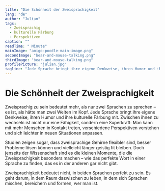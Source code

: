 ```yaml
---
title: "Die Schönheit der Zweisprachigkeit"
lang: "de"
author: "Julian"
tags:
  - Zweisprachig
  - kulturelle Färbung
  - Perspektiven
caption: ""
readTime: " Minute"
mainImage: "amigo-poodle-main-image.png"
secondImage: "bear-and-mouse-talking.png"
thirdImage: "bear-and-mouse-talking.png"
profilePicture: "julian.jpg"
tagline: "Jede Sprache bringt ihre eigene Denkweise, ihren Humor und ihre kulturelle Färbung mit."
---
```


# Die Schönheit der Zweisprachigkeit

Zweisprachig zu sein bedeutet mehr, als nur zwei Sprachen zu sprechen – es ist, als hätte man zwei Welten im Kopf. Jede Sprache bringt ihre eigene Denkweise, ihren Humor und ihre kulturelle Färbung mit. Zwischen ihnen zu wechseln ist nicht nur eine Fähigkeit, sondern eine Superkraft: Man kann mit mehr Menschen in Kontakt treten, verschiedene Perspektiven verstehen und sich leichter in neuen Situationen anpassen.

Studien zeigen sogar, dass zweisprachige Gehirne flexibler sind, besser Probleme lösen können und vielleicht länger geistig fit bleiben. Doch jenseits der Wissenschaft sind es die kleinen Momente, die die Zweisprachigkeit besonders machen – wie das perfekte Wort in einer Sprache zu finden, das es in der anderen gar nicht gibt.

Zweisprachigkeit bedeutet nicht, in beiden Sprachen perfekt zu sein. Es geht darum, in dem Raum dazwischen zu leben, in dem sich Sprachen mischen, bereichern und formen, wer man ist.
